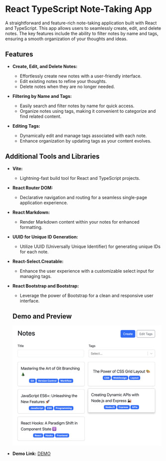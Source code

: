 # React TypeScript Note-Taking App

A straightforward and feature-rich note-taking application built with React and TypeScript. This app allows users to seamlessly create, edit, and delete notes. The key features include the ability to filter notes by name and tags, ensuring a smooth organization of your thoughts and ideas.

## Features

- **Create, Edit, and Delete Notes:**
  - Effortlessly create new notes with a user-friendly interface.
  - Edit existing notes to refine your thoughts.
  - Delete notes when they are no longer needed.

- **Filtering by Name and Tags:**
  - Easily search and filter notes by name for quick access.
  - Organize notes using tags, making it convenient to categorize and find related content.

- **Editing Tags:**
  - Dynamically edit and manage tags associated with each note.
  - Enhance organization by updating tags as your content evolves.

## Additional Tools and Libraries

- **Vite:**
  - Lightning-fast build tool for React and TypeScript projects.

- **React Router DOM:**
  - Declarative navigation and routing for a seamless single-page application experience.

- **React Markdown:**
  - Render Markdown content within your notes for enhanced formatting.

- **UUID for Unique ID Generation:**
  - Utilize UUID (Universally Unique Identifier) for generating unique IDs for each note.

- **React-Select.Creatable:**
  - Enhance the user experience with a customizable select input for managing tags.

- **React Bootstrap and Bootstrap:**
  - Leverage the power of Bootstrap for a clean and responsive user interface.

  ## Demo and Preview

  <img src="./src/images/preview.png" alt="Preview Image">

- **Demo Link:** [DEMO](https://demo-notes-app.netlify.app/)
